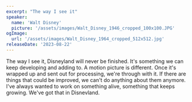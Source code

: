 ```yaml
---
excerpt: "The way I see it"
speaker:
  name: 'Walt Disney'
  picture: '/assets/images/Walt_Disney_1946_cropped_100x100.JPG'
ogImage:
  url: '/assets/images/Walt_Disney_1964_cropped_512x512.jpg'
releaseDate: '2023-08-22'
---
```


The way I see it, Disneyland will never be finished. It's something we can keep developing and adding to. A motion picture is different. Once it's wrapped up and sent out for processing, we're through with it. If there are things that could be improved, we can't do anything about them anymore. I've always wanted to work on something alive, something that keeps growing. We've got that in Disnevland.
